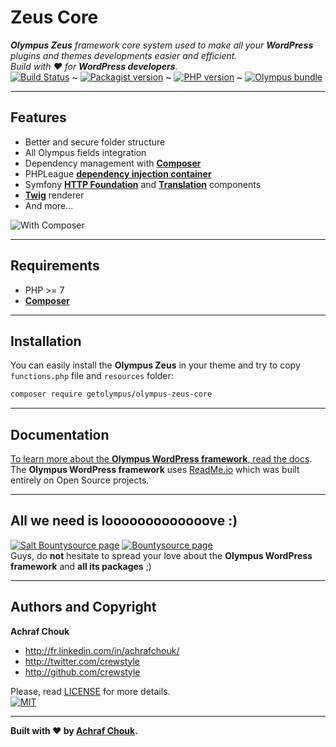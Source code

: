 # Zeus Core  

_**Olympus Zeus** framework core system used to make all your **WordPress** plugins and themes developments easier and efficient.  
Build with ♥ for **WordPress developers**._  
[![Build Status](https://img.shields.io/travis/GetOlympus/Zeus-Core/master.svg?style=flat-square)](https://travis-ci.org/GetOlympus/Zeus-Core) ~
[![Packagist version](https://img.shields.io/packagist/v/getolympus/olympus-zeus-core.svg?style=flat-square)](https://packagist.org/packages/getolympus/olympus-zeus-core) ~
[![PHP version](https://img.shields.io/travis/php-v/GetOlympus/Zeus-Core.svg?style=flat-square)](https://packagist.org/packages/getolympus/olympus-zeus-core) ~
[![Olympus bundle](https://img.shields.io/badge/olympus-bundle-brightgreen.svg?style=flat-square)](https://github.com/GetOlympus)  

---

## Features

+ Better and secure folder structure
+ All Olympus fields integration
+ Dependency management with [**Composer**](https://getcomposer.org)
+ PHPLeague [**dependency injection container**](https://github.com/thephpleague/container)
+ Symfony [**HTTP Foundation**](https://github.com/symfony/http-foundation) and [**Translation**](https://github.com/symfony/translation) components
+ [**Twig**](https://github.com/twigphp/Twig) renderer
+ And more...

![With Composer](https://img.shields.io/badge/with-Composer-885630.svg?style=flat-square)

---

## Requirements

+ PHP >= 7
+ [**Composer**](https://getcomposer.org/)

---

## Installation

You can easily install the **Olympus Zeus** in your theme and try to copy `functions.php` file and `resources` folder:

```bash
composer require getolympus/olympus-zeus-core
```

---

## Documentation

[To learn more about the **Olympus WordPress framework**, read the docs](https://olympus.readme.io/).  
The **Olympus WordPress framework** uses [ReadMe.io](https://readme.io) which was built entirely on Open Source projects.

---

## All we need is looooooooooooove :)

[![Salt Bountysource page](https://img.shields.io/badge/Salt%20Bountysource-♥-brightred.svg?style=flat-square)](https://salt.bountysource.com/teams/olympus) [![Bountysource page](https://img.shields.io/badge/Bountysource-♥-brightred.svg?style=flat-square)](https://www.bountysource.com/teams/olympus)  
Guys, do **not** hesitate to spread your love about the **Olympus WordPress framework** and **all its packages** ;)

---

## Authors and Copyright

**Achraf Chouk**

+ http://fr.linkedin.com/in/achrafchouk/
+ http://twitter.com/crewstyle
+ http://github.com/crewstyle

Please, read [LICENSE](https://github.com/GetOlympus/Zeus-Core/blob/master/LICENSE "LICENSE") for more details.  
[![MIT](https://img.shields.io/badge/license-MIT_License-blue.svg?style=flat-square)](http://opensource.org/licenses/MIT "MIT")  

---

**Built with ♥ by [Achraf Chouk](http://github.com/crewstyle "Achraf Chouk").**
